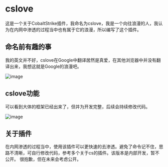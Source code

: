 # cslove
这是一个关于CobaltStrike插件，我命名为cslove，我是一个向往浪漫的人，我认为在内网中渗透的过程当中也有属于它的浪漫，所以编写了这个插件。

## 命名前有趣的事
我的英文并不好，cslove在Google中翻译居然是真爱，在其他浏览器中并没有翻译出来，我想这就是Google的浪漫吧。

![image](https://github.com/user-attachments/assets/210e93dc-a8f1-4b77-8e6d-e5eed958283e)


## cslove功能
可以看到大体的框架已经出来了，但并为开发完整，后续会持续修改代码。

![image](https://github.com/user-attachments/assets/edcf7fcb-56ba-482c-80d5-d3d2d52cb2e4)


## 关于插件
在内网渗透的过程当中，使用该插件可以更快速的去渗透。避免了命令记不住，思路不清晰，可自行修改代码，参考多个关于cs的插件。该版本是内部开发，暂不公开。
很抱歉，但在未来会考虑公开。
